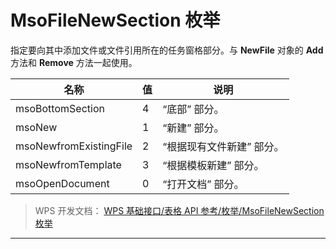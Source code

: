 # MsoFileNewSection 枚举

指定要向其中添加文件或文件引用所在的任务窗格部分。与 **NewFile** 对象的 **Add** 方法和 **Remove** 方法一起使用。

| 名称                   | 值  | 说明                      |
|------------------------|-----|---------------------------|
| msoBottomSection       | 4   | “底部” 部分。             |
| msoNew                 | 1   | “新建” 部分。             |
| msoNewfromExistingFile | 2   | “根据现有文件新建” 部分。 |
| msoNewfromTemplate     | 3   | “根据模板新建” 部分。     |
| msoOpenDocument        | 0   | “打开文档” 部分。         |

> WPS 开发文档： [WPS 基础接口/表格 API 参考/枚举/MsoFileNewSection 枚举](https://qn.cache.wpscdn.cn/encs/doc/office_v19/topics/WPS%20%E5%9F%BA%E7%A1%80%E6%8E%A5%E5%8F%A3/%E8%A1%A8%E6%A0%BC%20API%20%E5%8F%82%E8%80%83/%E6%9E%9A%E4%B8%BE/MsoFileNewSection%20%E6%9E%9A%E4%B8%BE.html)

------------------------------------------------------------------------
